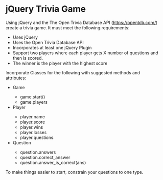 # jQuery Trivia Game

Using jQuery and the The Open Trivia Database API (https://opentdb.com/) create a trivia game. It must meet the following requirements:

<ul> 
  <li>Uses jQuery </li>
  <li>Uses the Open Trivia Database API</li>
  <li>Incorporates at least one jQuery Plugin</li>
  <li>Support two players where each player gets X number of questions and then is scored. </li>
  <li>The winner is the player with the highest score</li>
</ul>

Incorporate Classes for the following with suggested methods and attributes:
<ul>
  <li>Game</li>
    <ul>
    <li>game.start()</li>
    <li>game.players</li>
  </ul>
    <li>Player</li>
  <ul>
    <li>player.name</li>
    <li>player.score</li>
    <li>player.wins</li>
    <li>player.losses</li>
    <li>player.questions</li>
  </ul>
  <li>Question</li>
  <ul>
    <li>question.answers</li>
    <li>question.correct_answer</li>
    <li>question.answer_is_correct(ans)</li>
  </ul>
</ul>
  
  
To make things easier to start, constrain your questions to one type.
